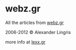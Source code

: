 webz.gr
=======

All the articles from [webz.gr](http://webz.gr)

2006-2012 &copy; Alexander Lingris

more info at [lexx.gr](http://lexx.gr)